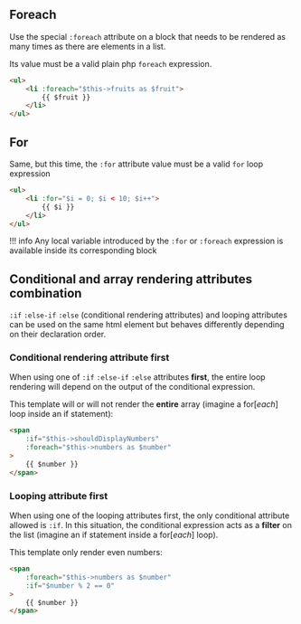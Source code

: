 ## Foreach
Use the special `:foreach` attribute on a block that needs to be rendered as many times as there are elements in a list.

Its value must be a valid plain php `foreach` expression.
```html
<ul>
    <li :foreach="$this->fruits as $fruit">
        {{ $fruit }}
    </li>
</ul>
```

## For
Same, but this time, the `:for` attribute value must be a valid `for` loop expression
```html
<ul>
    <li :for="$i = 0; $i < 10; $i++">
        {{ $i }}
    </li>
</ul>
```

!!! info
    Any local variable introduced by the `:for` or `:foreach` expression is available inside its corresponding
    block


## Conditional and array rendering attributes combination
`:if` `:else-if` `:else` (conditional rendering attributes) and looping attributes can be used on the same html 
element but behaves differently depending on their declaration order.

### Conditional rendering attribute first
When using one of `:if` `:else-if` `:else` attributes **first**, the entire loop rendering will depend on the
output of the conditional expression.

This template will or will not render the **entire** array (imagine a for[*each*] loop inside an if statement):

```html title="Conditionaly render the entire array"
<span 
    :if="$this->shouldDisplayNumbers" 
    :foreach="$this->numbers as $number"
>
    {{ $number }}
</span>
```

### Looping attribute first
When using one of the looping attributes first, the only conditional attribute allowed is `:if`. In this situation,
the conditional expression acts as a **filter** on the list (imagine an if statement inside a for[*each*] loop).

This template only render even numbers:
```html title="Filter array's elements to render"
<span
    :foreach="$this->numbers as $number"
    :if="$number % 2 == 0" 
>
    {{ $number }}
</span>
```